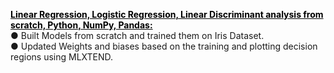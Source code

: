 <style>
  .folder-link{
    color:black;
    text-decoration:underline;
  }
</style>

<a class="folder-link" href="https://github.com/deejachhabra/Machine-Learning/blob/main/CNN%2C%20All%20CNN%2C%20Transfer%20Learning%20CNN%20Keras%20Food-101.ipynb"><b>Linear Regression, Logistic Regression, Linear Discriminant analysis from scratch, Python, NumPy, Pandas:</b></a><br>
● Built Models from scratch and trained them on Iris Dataset.<br>
● Updated Weights and biases based on the training and plotting decision regions using MLXTEND.<br>

